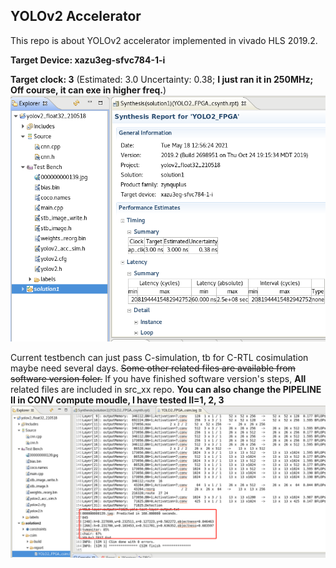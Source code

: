 ## YOLOv2 Accelerator
This repo is about YOLOv2 accelerator implemented in vivado HLS 2019.2. 

__Target Device:  xazu3eg-sfvc784-1-i__ 

__Target clock: 3__ (Estimated: 3.0 Uncertainty: 0.38; __I just ran it in 250MHz; Off course, it can exe in higher freq.__) 
![hls](./hls.png)

Current testbench can just pass C-simulation, tb for C-RTL cosimulation maybe need several days. 
~~Some other related files are available from software version foler.~~ If you have finished software version's steps, __All__ related files are included in src_xx repo.
__You can also change the PIPELINE II in CONV compute moudle, I have tested II=1, 2, 3__
![csim](./csim.png)

